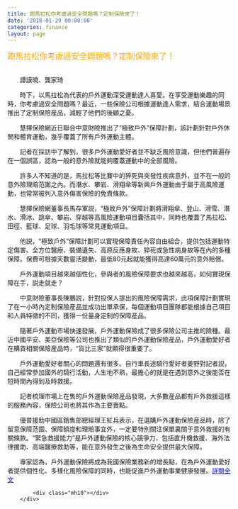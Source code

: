 ```yaml
---
title: 跑馬拉松你考慮過安全問題嗎？定制保險來了！
date: '2018-01-29 00:00:00'
categories: finance
layout: page
---
```


<div class="text">
			<div>
	<span style="color:#ffa500;"><span style="font-size:18px;">跑馬拉松你考慮過安全問題嗎？定制保險來了！</span></span></div>
<div>
	&nbsp;</div>
<p>
	<span style="font-size:14px;">　　譚謨曉、龔家琦</span></p>
<p>
	<span style="font-size:14px;">　　時下，以馬拉松為代表的戶外運動深受運動達人喜愛。在享受運動樂趣的同時，你考慮過安全問題嗎？最近，一些保險公司根據運動達人需求，結合運動場景推出了定制保險産品，減輕了他們的後顧之憂。</span></p>
<p>
	<span style="font-size:14px;">　　慧擇保險網近日聯合中意財險推出了“極致戶外”保障計劃，該計劃針對戶外休閒和體育運動，幾乎覆蓋了所有戶外運動主體。</span></p>
<p>
	<span style="font-size:14px;">　　記者在採訪中了解到，很多戶外運動愛好者並不缺乏風險意識，但他們普遍存在一個誤區，認為一般的意外險就能夠覆蓋運動中的全部風險。</span></p>
<p>
	<span style="font-size:14px;">　　許多人不知道的是，馬拉松等比賽中的猝死與突發性疾病意外，並不在一般的意外險理賠范圍之內。而潛水、攀岩、滑翔傘等新興戶外運動由于屬于高風險運動，也常常被列入意外傷害保險的免責條款。</span></p>
<p>
	<span style="font-size:14px;">　　慧擇保險網董事長馬存軍説，“極致戶外”保障計劃將滑翔傘、登山、滑雪、潛水、滑冰、跳傘、攀岩、穿越等高風險運動項目囊括其中，同時也覆蓋了馬拉松、田徑、籃球、足球、羽毛球等常見運動項目。</span></p>
<p>
	<span style="font-size:14px;">　　他説，“極致戶外”保障計劃可以實現保障責任內容自由組合，提供包括運動特定傷害、全方位醫療、裝備遺失、高原反應身故、猝死或急性病身故等在內的多種保障。保費可根據天數靈活變動，最低80元起就能獲得高達60萬元的意外賠償。</span></p>
<p>
	<span style="font-size:14px;">　　戶外運動項目越來越個性化，參與者的風險保障要求也越來越高，如何實現保障在手，説走就走？</span></p>
<p>
	<span style="font-size:14px;">　　中意財險董事長陳鵬説，針對投保人提出的風險保障需求，此項保障計劃實現了在一小時內定制保險産品並成功出單承保，每個運動項目團隊都能根據自己項目和人員特徵的不同，獲得一份量身定制的保障産品。</span></p>
<p>
	<span style="font-size:14px;">　　隨著戶外運動市場快速發展，戶外運動保險成了很多保險公司主推的險種。最近中國平安、美亞保險等公司也推出了類似的戶外運動保險産品，戶外運動愛好者在購買相關保險産品時，“貨比三家”就顯得很重要了。</span></p>
<p>
	<span style="font-size:14px;">　　戶外運動愛好者關心的問題還有很多。自行車長途騎行愛好者姜野對記者説，自己經常參加國外的騎行活動，人生地不熟，最擔心的就是在遇到意外之後能否在短時間內得到及時救援。</span></p>
<p>
	<span style="font-size:14px;">　　記者梳理市場上在售的戶外運動保險産品發現，大多數産品都有戶外救援這樣的服務內容，保險公司也將其作為主要賣點。</span></p>
<p>
	<span style="font-size:14px;">　　優普援助中國區銷售部總經理王紅兵表示，在選購戶外運動保險産品時，除了留意保障范圍、保障額度和理賠事宜外，一定要特別關注保單裏關于意外救援的有關條款。“緊急救援能力”是戶外運動保險的核心競爭力，包括直升機救援、海外法律援助、高端醫療救助等，能在意外發生之後為生命安全提供最大保障。</span></p>
<p>
	<span style="font-size:14px;">　　專家認為，戶外運動保險將成為我國保險業務新的增長點，在為戶外運動愛好者提供個性化、多樣化風險保障的同時，也能促進戶外運動事業健康發展。<a href="http://big5.xinhuanet.com/gate/big5/www.xinhuanet.com/fortune/2018-01/31/c_1122347842.htm"><span style="color:#0000ff;">詳閱全文</span></a></span></p>

			<div class="mh10"></div>
		</div>
